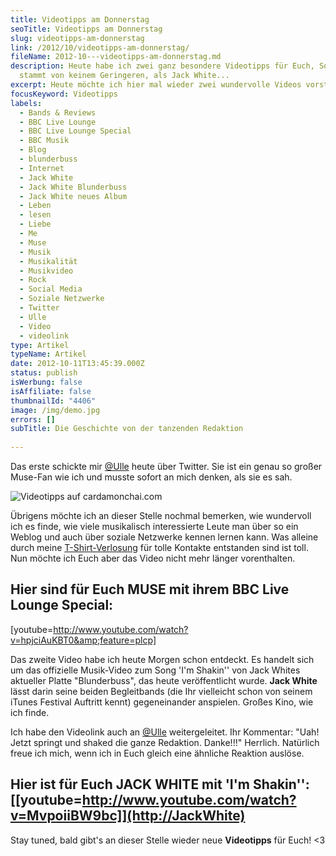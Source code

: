 ```yaml
---
title: Videotipps am Donnerstag
seoTitle: Videotipps am Donnerstag
slug: videotipps-am-donnerstag
link: /2012/10/videotipps-am-donnerstag/
fileName: 2012-10---videotipps-am-donnerstag.md
description: Heute habe ich zwei ganz besondere Videotipps für Euch, Song No. 1
  stammt von keinem Geringeren, als Jack White...
excerpt: Heute möchte ich hier mal wieder zwei wundervolle Videos vorstellen.
focusKeyword: Videotipps
labels:
  - Bands & Reviews
  - BBC Live Lounge
  - BBC Live Lounge Special
  - BBC Musik
  - Blog
  - blunderbuss
  - Internet
  - Jack White
  - Jack White Blunderbuss
  - Jack White neues Album
  - Leben
  - lesen
  - Liebe
  - Me
  - Muse
  - Musik
  - Musikalität
  - Musikvideo
  - Rock
  - Social Media
  - Soziale Netzwerke
  - Twitter
  - Ulle
  - Video
  - videolink
type: Artikel
typeName: Artikel
date: 2012-10-11T13:45:39.000Z
status: publish
isWerbung: false
isAffiliate: false
thumbnailId: "4406"
image: /img/demo.jpg
errors: []
subTitle: Die Geschichte von der tanzenden Redaktion
  
---
```


Das erste schickte mir [@Ulle](http://thatgirlthere.wordpress.com/) heute über
Twitter. Sie ist ein genau so großer Muse-Fan wie ich und musste sofort an mich
denken, als sie es sah.

![Videotipps auf cardamonchai.com](http://cardamonchai.files.wordpress.com/2012/10/videotipps2.jpg?w=300 "Videotipps auf cardamonchai.com")

Übrigens möchte ich an dieser Stelle nochmal bemerken, wie wundervoll ich es
finde, wie viele musikalisch interessierte Leute man über so ein Weblog und auch
über soziale Netzwerke kennen lernen kann. Was alleine durch meine
[T-Shirt-Verlosung](//2012/10/01/t-shirt-idee-die-schonsten-bilder/) für tolle
Kontakte entstanden sind ist toll. Nun möchte ich Euch aber das Video nicht mehr
länger vorenthalten.

## Hier sind für Euch MUSE mit ihrem BBC Live Lounge Special:

[youtube=http://www.youtube.com/watch?v=hpjciAuKBT0&amp;feature=plcp]

Das zweite Video habe ich heute Morgen schon entdeckt. Es handelt sich um das
offizielle Musik-Video zum Song 'I'm Shakin'' von Jack Whites aktueller Platte
"Blunderbuss", das heute veröffentlicht wurde. **Jack White** lässt darin seine
beiden Begleitbands (die Ihr vielleicht schon von seinem iTunes Festival
Auftritt kennt) gegeneinander anspielen. Großes Kino, wie ich finde.

Ich habe den Videolink auch an [@Ulle](http://thatgirlthere.wordpress.com/)
weitergeleitet. Ihr Kommentar: "Uah! Jetzt springt und shaked die ganze
Redaktion. Danke!!!" Herrlich. Natürlich freue ich mich, wenn ich in Euch gleich
eine ähnliche Reaktion auslöse.

## Hier ist für Euch JACK WHITE mit 'I'm Shakin'': [[youtube=http://www.youtube.com/watch?v=MvpoiiBW9bc]](http://JackWhite)

Stay tuned, bald gibt's an dieser Stelle wieder neue **Videotipps** für Euch!
&lt;3

  